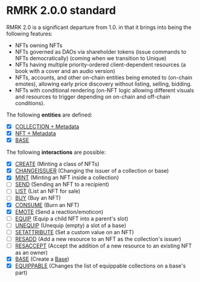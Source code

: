 # RMRK 2.0.0 standard

RMRK 2.0 is a significant departure from 1.0. in that it brings into being the following features:

- NFTs owning NFTs
- NFTs governed as DAOs via shareholder tokens (issue commands to NFTs democratically) (coming when
  we transition to Unique)
- NFTs having multiple priority-ordered client-dependent resources (a book with a cover and an audio
  version)
- NFTs, accounts, and other on-chain entities being emoted to (on-chain emotes), allowing early
  price discovery without listing, selling, bidding.
- NFTs with conditional rendering (on-NFT logic allowing different visuals and resources to trigger
  depending on on-chain and off-chain conditions).

The following **entities** are defined:

- [x] [COLLECTION + Metadata](entities/collection.md)
- [x] [NFT + Metadata](entities/nft.md)
- [x] [BASE](entities/base.md)

The following **interactions** are possible:

- [x] [CREATE](interactions/create.md) (Minting a class of NFTs)
- [x] [CHANGEISSUER](interactions/changeissuer.md) (Changing the issuer of a collection or base)
- [x] [MINT](interactions/mint.md) (Minting an NFT inside a collection)
- [ ] [SEND](interactions/send.md) (Sending an NFT to a recipient)
- [ ] [LIST](interactions/list.md) (List an NFT for sale)
- [ ] [BUY](interactions/buy.md) (Buy an NFT)
- [x] [CONSUME](interactions/consume.md) (Burn an NFT)
- [x] [EMOTE](interactions/emote.md) (Send a reaction/emoticon)
- [ ] [EQUIP](interactions/equip.md) (Equip a child NFT into a parent's slot)
- [ ] [UNEQUIP](interactions/unequip.md) (Unequip (empty) a slot of a base)
- [ ] [SETATTRIBUTE](interactions/setattribute.md) (Set a custom value on an NFT)
- [ ] [RESADD](interactions/resadd.md) (Add a new resource to an NFT as the collection's issuer)
- [ ] [RESACCEPT](interactions/resaccept.md) (Accept the addition of a new resource to an existing NFT
  as an owner)
- [x] [BASE](interactions/base.md) (Create a [Base](entities/base.md))
- [x] [EQUIPPABLE](interactions/equippable.md) (Changes the list of equippable collections on a base's part)
